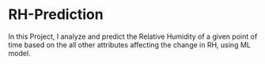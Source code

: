 # RH-Prediction
In this Project, I analyze and predict the Relative Humidity of a given point of time based on the all other attributes
affecting the change in RH, using ML model.
